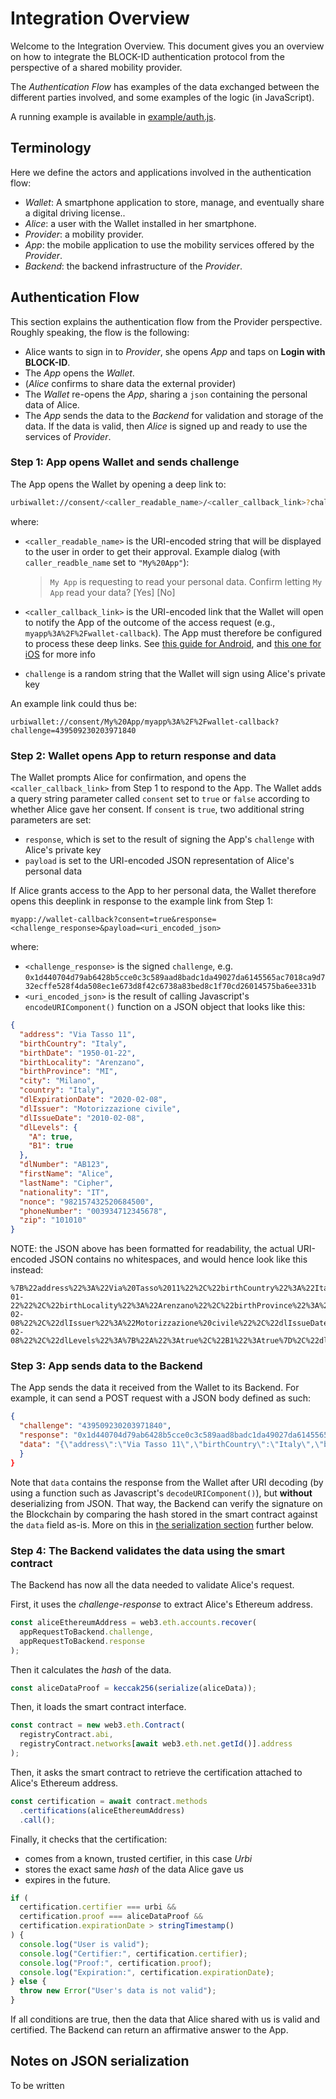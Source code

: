 # Integration Overview
Welcome to the Integration Overview. This document gives you an overview on how to integrate the BLOCK-ID authentication protocol from the perspective of a shared mobility provider.

The *Authentication Flow* has examples of the data exchanged between the different parties involved, and some examples of the logic (in JavaScript).

A running example is available in [example/auth.js](./example/auth.js).

## Terminology
Here we define the actors and applications involved in the authentication flow:
- *Wallet*: A smartphone application to store, manage, and eventually share a digital driving license..
- *Alice*: a user with the Wallet installed in her smartphone.
- *Provider*: a mobility provider.
- *App*: the mobile application to use the mobility services offered by the *Provider*.
- *Backend*: the backend infrastructure of the *Provider*.

## Authentication Flow
This section explains the authentication flow from the Provider perspective. Roughly speaking, the flow is the following:
- Alice wants to sign in to *Provider*, she opens *App* and taps on **Login with BLOCK-ID**.
- The *App* opens the *Wallet*.
- (*Alice* confirms to share data the external provider)
- The *Wallet* re-opens the *App*, sharing a `json` containing the personal data of Alice.
- The *App* sends the data to the *Backend* for validation and storage of the data. If the data is valid, then *Alice* is signed up and ready to use the services of *Provider*.


### Step 1: App opens Wallet and sends challenge
The App opens the Wallet by opening a deep link to:

```bash
urbiwallet://consent/<caller_readable_name>/<caller_callback_link>?challenge=<challenge>
```

where:
* `<caller_readable_name>` is the URI-encoded string that will be displayed to the user in order to get their approval. Example dialog (with `caller_readble_name` set to `"My%20App"`):

    > `My App` is requesting to read your personal data. Confirm letting `My App` read your data? \[Yes\] \[No\]
* `<caller_callback_link>` is the URI-encoded link that the Wallet will open to notify the App of the outcome of the access request (e.g., `myapp%3A%2F%2Fwallet-callback`). The App must therefore be configured to process these deep links. See [this guide for Android][1], and [this one for iOS][2] for more info
* `challenge` is a random string that the Wallet will sign using Alice's private key

An example link could thus be:

```
urbiwallet://consent/My%20App/myapp%3A%2F%2Fwallet-callback?challenge=439509230203971840
```

[1]: https://developer.android.com/training/app-links/deep-linking
[2]: https://developer.apple.com/documentation/uikit/core_app/allowing_apps_and_websites_to_link_to_your_content/defining_a_custom_url_scheme_for_your_app

### Step 2: Wallet opens App to return response and data
The Wallet prompts Alice for confirmation, and opens the `<caller_callback_link>` from Step 1 to respond to the App. The Wallet adds a query string parameter called `consent` set to `true` or `false` according to whether Alice gave her consent. If `consent` is `true`, two additional string parameters are set:
* `response`, which is set to the result of signing the App's `challenge` with Alice's private key
* `payload` is set to the URI-encoded JSON representation of Alice's personal data

If Alice grants access to the App to her personal data, the Wallet therefore opens this deeplink in response to the example link from Step 1:

```
myapp://wallet-callback?consent=true&response=<challenge_response>&payload=<uri_encoded_json>
```

where:
* `<challenge_response>` is the signed `challenge`, e.g. `0x1d440704d79ab6428b5cce0c3c589aad8badc1da49027da6145565ac7018ca9d732ecffe528f4da508ec1e673d8f42c6738a83bed8c1f70cd26014575ba6ee331b`
* `<uri_encoded_json>` is the result of calling Javascript's `encodeURIComponent()` function on a JSON object that looks like this:

```json
{
  "address": "Via Tasso 11",
  "birthCountry": "Italy",
  "birthDate": "1950-01-22",
  "birthLocality": "Arenzano",
  "birthProvince": "MI",
  "city": "Milano",
  "country": "Italy",
  "dlExpirationDate": "2020-02-08",
  "dlIssuer": "Motorizzazione civile",
  "dlIssueDate": "2010-02-08",
  "dlLevels": {
    "A": true,
    "B1": true
  },
  "dlNumber": "AB123",
  "firstName": "Alice",
  "lastName": "Cipher",
  "nationality": "IT",
  "nonce": "982157432520684500",
  "phoneNumber": "003934712345678",
  "zip": "101010"
}
```

NOTE: the JSON above has been formatted for readability, the actual URI-encoded JSON contains no whitespaces, and would hence look like this instead:

```
%7B%22address%22%3A%22Via%20Tasso%2011%22%2C%22birthCountry%22%3A%22Italy%22%2C%22birthDate%22%3A%221950-01-22%22%2C%22birthLocality%22%3A%22Arenzano%22%2C%22birthProvince%22%3A%22MI%22%2C%22city%22%3A%22Milano%22%2C%22country%22%3A%22Italy%22%2C%22dlExpirationDate%22%3A%222020-02-08%22%2C%22dlIssuer%22%3A%22Motorizzazione%20civile%22%2C%22dlIssueDate%22%3A%222010-02-08%22%2C%22dlLevels%22%3A%7B%22A%22%3Atrue%2C%22B1%22%3Atrue%7D%2C%22dlNumber%22%3A%22AB123%22%2C%22firstName%22%3A%22Alice%22%2C%22lastName%22%3A%22Cipher%22%2C%22nationality%22%3A%22IT%22%2C%22nonce%22%3A%22982157432520684500%22%2C%22phoneNumber%22%3A%22003934712345678%22%2C%22zip%22%3A%22101010%22%7D
```

### Step 3: App sends data to the Backend
The App sends the data it received from the Wallet to its Backend. For example, it can send a POST request with a JSON body defined as such:

```json
{
  "challenge": "439509230203971840",
  "response": "0x1d440704d79ab6428b5cce0c3c589aad8badc1da49027da6145565ac7018ca9d732ecffe528f4da508ec1e673d8f42c6738a83bed8c1f70cd26014575ba6ee331b",
  "data": "{\"address\":\"Via Tasso 11\",\"birthCountry\":\"Italy\",\"birthDate\":\"1950-01-22\",\"birthLocality\":\"Arenzano\",\"birthProvince\":\"MI\",\"city\":\"Milano\",\"country\":\"Italy\",\"dlExpirationDate\":\"2020-02-08\",\"dlIssuer\":\"Motorizzazione civile\",\"dlIssueDate\":\"2010-02-08\",\"dlLevels\":{\"A\":true,\"B1\":true},\"dlNumber\":\"AB123\",\"firstName\":\"Alice\",\"lastName\":\"Cipher\",\"nationality\":\"IT\",\"nonce\":\"982157432520684500\",\"phoneNumber\":\"003934712345678\",\"zip\":\"101010\"}"
  }
}
```

Note that `data` contains the response from the Wallet after URI decoding (by using a function such as Javascript's `decodeURIComponent()`), but __without__ deserializing from JSON. That way, the Backend can verify the signature on the Blockchain by comparing the hash stored in the smart contract against the `data` field as-is. More on this in [the serialization section](#notes-on-json-serialization) further below.

### Step 4: The Backend validates the data using the smart contract
The Backend has now all the data needed to validate Alice's request.

First, it uses the *challenge-response* to extract Alice's Ethereum address.
```js
const aliceEthereumAddress = web3.eth.accounts.recover(
  appRequestToBackend.challenge,
  appRequestToBackend.response
);
```

Then it calculates the *hash* of the data.
```js
const aliceDataProof = keccak256(serialize(aliceData));
```

Then, it loads the smart contract interface.
```js
const contract = new web3.eth.Contract(
  registryContract.abi,
  registryContract.networks[await web3.eth.net.getId()].address
);
```

Then, it asks the smart contract to retrieve the certification attached to Alice's Ethereum address.
```js
const certification = await contract.methods
  .certifications(aliceEthereumAddress)
  .call();
```

Finally, it checks that the certification:
- comes from a known, trusted certifier, in this case *Urbi*
- stores the exact same *hash* of the data Alice gave us
- expires in the future.

```js
if (
  certification.certifier === urbi &&
  certification.proof === aliceDataProof &&
  certification.expirationDate > stringTimestamp()
) {
  console.log("User is valid");
  console.log("Certifier:", certification.certifier);
  console.log("Proof:", certification.proof);
  console.log("Expiration:", certification.expirationDate);
} else {
  throw new Error("User's data is not valid");
}
```

If all conditions are true, then the data that Alice shared with us is valid and certified. The Backend can return an affirmative answer to the App.

## Notes on JSON serialization

To be written
